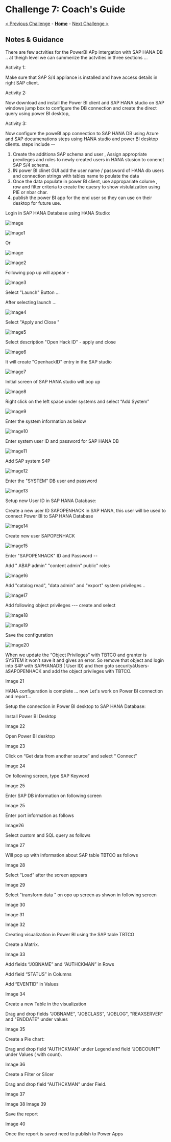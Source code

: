 # Challenge 7: Coach's Guide

[< Previous Challenge](./06-deploymongo.md) - **[Home](README.md)** - [Next Challenge >](./08-storage.md)

## Notes & Guidance

There are few  actvities for the PowerBI APp intergation with SAP HANA DB ..
at theigh level we can summerize the actvities in three sections ...

Activity 1:  

Make sure that   SAP S/4 appliance is installed and have access details in right SAP client. 

Activity 2:   

Now download  and install  the Power BI client  and SAP HANA studio on SAP   windows jump box to configure the DB connection and create the direct query using power BI desktop, 
 
Activity 3:  

Now  configure the poweBI app connection to SAP HANA DB using Azure  and SAP documenations steps using  HANA studio and power BI desktop clients.
steps include --
   1. Create the additiona SAP schema and user , Assign appropriate previleges and roles to newly created users in HANA stusion to conenct SAP S/4 schema.
   2. IN power BI clinet GUI add the user name / password of HANA db users and connection strings with tables name to poulate the data
   3. Once the data populate in power BI client, use appropariate colume , row and filter criteria to create the quesry to show vistulaization using PIE or nbar char.
   4. publish the power BI app for the end user so they can use on their desktop for future use.


Login in SAP HANA Database using HANA Studio: 



 ![image](https://user-images.githubusercontent.com/81314847/115057716-68875900-9eb2-11eb-8b4c-44ab96bdf459.png)

![Image1](Images/Challenge7_image1.png)
 

Or  

![image](https://user-images.githubusercontent.com/81314847/115066150-1ef03b80-9ebd-11eb-8a05-7f04660b070a.png)

![Image2](Images/Challenge7_image2.png)

Following pop up will appear  - 

 

![Image3](Images/Challenge7_image3.png)

 

Select  "Launch" Button ... 

 

After selecting launch ... 


![Image4](Images/Challenge7_image4.png)


 

Select "Apply and Close " 


![Image5](Images/Challenge7_image5.png)


 

Select description "Open Hack ID"  - apply and close 

  

  

  
![Image6](Images/Challenge7_image6.png)

 

 

It will create  "OpenhackID" entry in the SAP studio 

 

 
![Image7](Images/Challenge7_image7.png)
  


Initial screen of SAP HANA studio will pop up  

  

![Image8](Images/Challenge7_image8.png)
 

 

Right click on the left space under systems and select “Add System” 

  
![Image9](Images/Challenge7_image9.png)
  


 

Enter  the system information as below  

![Image10](Images/Challenge7_image10.png)
 

Enter system user ID and  password for SAP HANA DB  

 

![Image11](Images/Challenge7_image11png)
 

 

Add SAP system S4P 

 

![Image12](Images/Challenge7_image12png)
 

 

Enter the "SYSTEM" DB user and password  

 


 
![Image13](Images/Challenge7_image13.png)
 

 

Setup new User ID in SAP HANA Database: 

Create a new user ID SAPOPENHACK in SAP HANA, this user will be used to connect Power BI to SAP HANA Database 

 

 

![Image14](Images/Challenge7_image14.png)
 

 

Create new user  SAPOPENHACK 

 
![Image15](Images/Challenge7_image15.png)
 

Enter  "SAPOPENHACK" ID and Password -- 



Add " ABAP admin" "content admin" public" roles  

 

 
![Image16](Images/Challenge7_image16.png)
 

Add "catalog read",  "data admin" and "export" system privileges .. 

 ![Image17](Images/Challenge7_image17.png)


 
Add following object privileges ---  create and select 

 
![Image18](Images/Challenge7_image18.png)
 
![Image19](Images/Challenge7_image19.png)

Save the configuration  

![Image20](Images/Challenge7_image20.png)


 

 

When we update the “Object Privileges” with TBTCO and granter is SYSTEM it won’t save it and gives an error. So remove that object and login into S4P with SAPHANADB  ( User ID) and then goto securityàUsers-àSAPOPENHACK and add the object privileges with TBTCO. 

 


Image 21

 

HANA configuration is complete … now Let's work on Power BI connection and report... 

Setup the connection in Power BI desktop to SAP HANA Database: 

Install Power BI Desktop 

Image 22



 

Open Power BI desktop 


 Image 23

Click on “Get data from another source” and select “ Connect” 

 

 Image 24

 

On following screen, type SAP Keyword 

 

Image 25
 

Enter SAP DB information on following screen  

 Image 25


Enter port information as follows  

 
Image26 

Select custom and SQL query as follows  

 
Image 27

Will pop up with information about SAP table TBTCO as follows  

Image 28 

 


Select “Load” after the screen appears 

 
Image 29
 


 

Select "transform data " on opo up screen as shwon in following screen  

Image 30

Image 31

Image 32

Creating visualization in Power BI using the SAP table TBTCO 

Create a Matrix. 


Image 33

 

 

Add fields “JOBNAME” and “AUTHCKMAN” in Rows 


Add field “STATUS” in Columns 

Add “EVENTID” in Values 

Image 34


 

 

Create a new Table in the visualization 

  

Drag and drop fields "JOBNAME", "JOBCLASS", "JOBLOG", "REAXSERVER" and "ENDDATE" under values 

 

Image 35

Create a Pie chart: 

  

Drag and drop field “AUTHCKMAN” under Legend and  field “JOBCOUNT” under Values ( with count). 


Image 36
 

Create a Filter or Slicer 

Drag and drop field “AUTHCKMAN” under Field. 

Image 37
 
Image 38
Image 39


Save the report 

Image 40
 

Once the report is saved need to publish to Power Apps 
